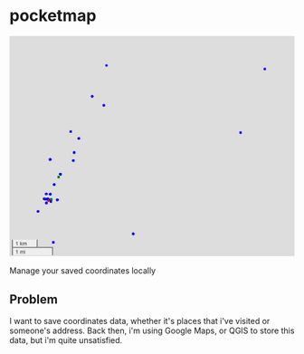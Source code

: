 # pocketmap

![](src.png)

Manage your saved coordinates locally


## Problem
I want to save coordinates data, whether it's places that i've visited or someone's address. Back then, i'm using Google Maps, or QGIS to store this data, but i'm quite unsatisfied.  


